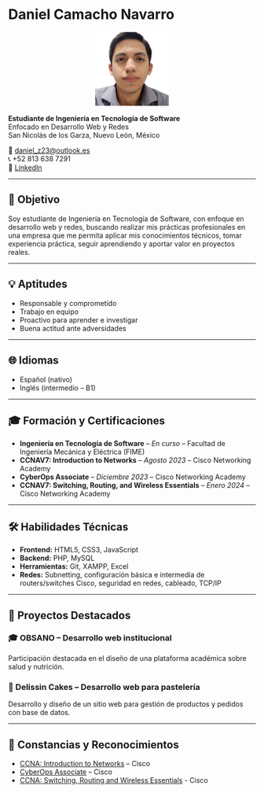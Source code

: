 # Daniel Camacho Navarro

<p align="center">
  <img src="img/daniel.png" alt="Foto de Daniel" width="150">
</p>

**Estudiante de Ingeniería en Tecnología de Software**  
Enfocado en Desarrollo Web y Redes  
San Nicolás de los Garza, Nuevo León, México  

📧 [daniel_z23@outlook.es](mailto:daniel_z23@outlook.es)  
📞 +52 813 638 7291  
🔗 [LinkedIn](https://www.linkedin.com/in/daniel-camacho-navarro-2a383b35a)

---

## 🎯 Objetivo

Soy estudiante de Ingeniería en Tecnología de Software, con enfoque en desarrollo web y redes, buscando realizar mis prácticas profesionales en una empresa que me permita aplicar mis conocimientos técnicos, tomar experiencia práctica, seguir aprendiendo y aportar valor en proyectos reales.

---

## 💡 Aptitudes

- Responsable y comprometido
- Trabajo en equipo
- Proactivo para aprender e investigar
- Buena actitud ante adversidades

---

## 🌐 Idiomas

- Español (nativo)
- Inglés (intermedio – B1)

---

## 🎓 Formación y Certificaciones

- **Ingeniería en Tecnología de Software** – *En curso* – Facultad de Ingeniería Mecánica y Eléctrica (FIME)
- **CCNAV7: Introduction to Networks** – *Agosto 2023* – Cisco Networking Academy
- **CyberOps Associate** – *Diciembre 2023* – Cisco Networking Academy
- **CCNAV7: Switching, Routing, and Wireless Essentials** – *Enero 2024* – Cisco Networking Academy

---

## 🛠️ Habilidades Técnicas

- **Frontend:** HTML5, CSS3, JavaScript  
- **Backend:** PHP, MySQL  
- **Herramientas:** Git, XAMPP, Excel  
- **Redes:** Subnetting, configuración básica e intermedia de routers/switches Cisco, seguridad en redes, cableado, TCP/IP

---

## 💼 Proyectos Destacados

### 🎓 OBSANO – Desarrollo web institucional
Participación destacada en el diseño de una plataforma académica sobre salud y nutrición.

### 🎂 Delissin Cakes – Desarrollo web para pastelería
Desarrollo y diseño de un sitio web para gestión de productos y pedidos con base de datos.

---

## 🏅 Constancias y Reconocimientos

- [CCNA: Introduction to Networks](constancias/ccna-introduction.pdf) – Cisco  
- [CyberOps Associate](constancias/cyberops.pdf) – Cisco
- [CCNA: Switching, Routing and Wireless Essentials](constancias/ccna-swrowlessentials.pdf) - Cisco
  
  
